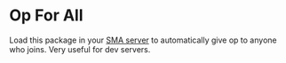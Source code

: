 # Op For All

Load this package in your [SMA server](https://github.com/Magikcraft/scriptcraft-modular-arch) to automatically give op to anyone who joins. Very useful for dev servers.
